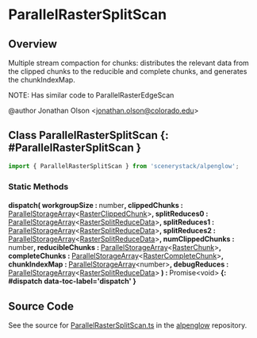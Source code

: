 # ParallelRasterSplitScan

## Overview

Multiple stream compaction for chunks: distributes the relevant data from the clipped chunks to the reducible and
complete chunks, and generates the chunkIndexMap.

NOTE: Has similar code to ParallelRasterEdgeScan

@author Jonathan Olson &lt;jonathan.olson@colorado.edu&gt;

## Class ParallelRasterSplitScan {: #ParallelRasterSplitScan }


```js
import { ParallelRasterSplitScan } from 'scenerystack/alpenglow';
```
### Static Methods

#### dispatch( workgroupSize : <span style="font-weight: 400;"><span style="color: hsla(calc(var(--md-hue) + 180deg),80%,40%,1);">number</span></span>, clippedChunks : <span style="font-weight: 400;">[ParallelStorageArray](../alpenglow/ParallelStorageArray.md)&lt;[RasterClippedChunk](../alpenglow/RasterClippedChunk.md)&gt;</span>, splitReduces0 : <span style="font-weight: 400;">[ParallelStorageArray](../alpenglow/ParallelStorageArray.md)&lt;[RasterSplitReduceData](../alpenglow/RasterSplitReduceData.md)&gt;</span>, splitReduces1 : <span style="font-weight: 400;">[ParallelStorageArray](../alpenglow/ParallelStorageArray.md)&lt;[RasterSplitReduceData](../alpenglow/RasterSplitReduceData.md)&gt;</span>, splitReduces2 : <span style="font-weight: 400;">[ParallelStorageArray](../alpenglow/ParallelStorageArray.md)&lt;[RasterSplitReduceData](../alpenglow/RasterSplitReduceData.md)&gt;</span>, numClippedChunks : <span style="font-weight: 400;"><span style="color: hsla(calc(var(--md-hue) + 180deg),80%,40%,1);">number</span></span>, reducibleChunks : <span style="font-weight: 400;">[ParallelStorageArray](../alpenglow/ParallelStorageArray.md)&lt;[RasterChunk](../alpenglow/RasterChunk.md)&gt;</span>, completeChunks : <span style="font-weight: 400;">[ParallelStorageArray](../alpenglow/ParallelStorageArray.md)&lt;[RasterCompleteChunk](../alpenglow/RasterCompleteChunk.md)&gt;</span>, chunkIndexMap : <span style="font-weight: 400;">[ParallelStorageArray](../alpenglow/ParallelStorageArray.md)&lt;<span style="color: hsla(calc(var(--md-hue) + 180deg),80%,40%,1);">number</span>&gt;</span>, debugReduces : <span style="font-weight: 400;">[ParallelStorageArray](../alpenglow/ParallelStorageArray.md)&lt;[RasterSplitReduceData](../alpenglow/RasterSplitReduceData.md)&gt;</span> ) : <span style="font-weight: 400;">Promise&lt;<span style="color: hsla(calc(var(--md-hue) + 180deg),80%,40%,1);">void</span>&gt;</span> {: #dispatch data-toc-label='dispatch' }



## Source Code

See the source for [ParallelRasterSplitScan.ts](https://github.com/phetsims/alpenglow/blob/main/js/parallel/raster-clip/ParallelRasterSplitScan.ts) in the [alpenglow](https://github.com/phetsims/alpenglow) repository.
